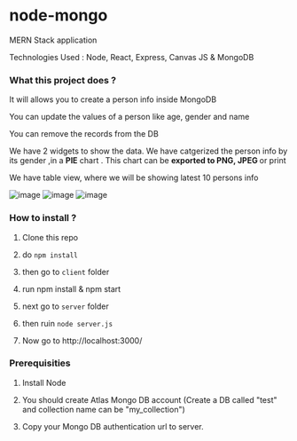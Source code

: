 # node-mongo
MERN Stack application 

Technologies Used : Node, React, Express, Canvas JS & MongoDB

<h3> What this project does ? </h3>
<p> It will allows you to create a person info inside MongoDB </p>
<p> You can update the values of a person like age, gender and name</p>
<p> You can remove the records from the DB </p>

<section> <article> We have 2 widgets to show the data. We have  catgerized the person info by its gender ,in a <b>PIE</b> chart . This chart can be <b>exported to PNG, JPEG </b> or print</article> </section>

<div> <p> We have table view, where we will be showing latest 10 persons info </p> </div>

![image](https://user-images.githubusercontent.com/7554386/188106620-066d9962-4b0f-4dbe-b988-120a5f0149d9.png)
![image](https://user-images.githubusercontent.com/7554386/188108048-f323dd3e-2b8c-4a02-a42c-c972b97501ec.png)
![image](https://user-images.githubusercontent.com/7554386/188108391-c90368ed-d116-436b-9e5d-0da437e6561e.png)


<h3> How to install ? </h3>

1. Clone this repo 

2. do ```npm install```

3. then go to ```client``` folder

4. run npm install & npm start

5. next go to ```server``` folder

6. then ruin ```node server.js```

7. Now go to http://localhost:3000/


<h3>Prerequisities</h3>

1. Install Node

2. You should create Atlas Mongo DB account (Create a DB called "test" and collection name can be "my_collection")

3. Copy your Mongo DB authentication url to server.

 

